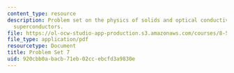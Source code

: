 ```yaml
---
content_type: resource
description: Problem set on the physics of solids and optical conductivity of disordered
  superconductors.
file: https://ol-ocw-studio-app-production.s3.amazonaws.com/courses/8-512-theory-of-solids-ii-spring-2009/920cbb0abacb71eb02ccebcfd3a9830e_MIT8_512s09_pset07.pdf
file_type: application/pdf
resourcetype: Document
title: Problem Set 7
uid: 920cbb0a-bacb-71eb-02cc-ebcfd3a9830e
---
```

